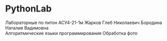 # PythonLab
Лабораторные по питон  АСУ4-21-1м
Жарков Глеб Николаевич
Бородина Наталия Вадимовна  
Алгоритмические языки программирования
Обработка фото
